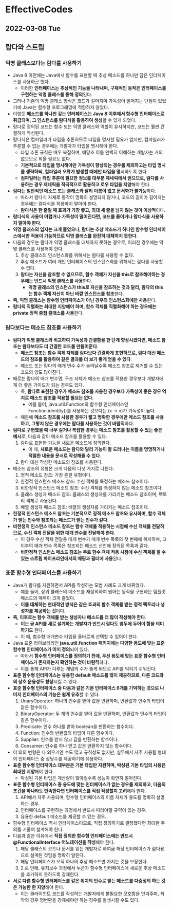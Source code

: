 # EffectiveCodes
## 2022-03-08 Tue

## 람다와 스트림
### 익명 클래스보다는 람다를 사용하기
* Java 8 이전에는 Java에서 함수를 표현할 때 추상 메소드를 하나만 담은 인터페이스를 사용하곤 했다.
  * 이러한 **인터페이스는 추상적인 기능을 나타내며, 구체적인 동작은 인터페이스를 구현하는 익명 클래스를 통해 정의**된다.
* 그러나 기존의 익명 클래스 방식은 코드가 길어지며 가독성이 떨어지는 단점이 있었기에 Java는 함수형 프로그래밍에 적합하지 않았다.
* 이렇듯 **메소드를 하나만 갖는 인터페이스는 Java 8 이후에서 함수형 인터페이스로 취급되며, 그 인스턴스를 람다식을 활용하여 생성**할 수 있게 되었다.
* 람다로 정의된 코드는 함수 또는 익명 클래스와 역할이 유사하지만, 코드는 훨씬 간결하게 작성된다.
* 람다식은 컴파일러가 타입을 추론하므로 타입을 명시할 필요가 없지만, 컴파일러가 추론할 수 없는 경우에는 개발자가 타입을 명시해야 한다.
  * 타입 추론 규칙은 매우 복잡하며, 애당초 이를 완벽히 이해하는 개발자는 거의 없으므로 외울 필요도 없다.
  * **기본적으로 타입을 명시해야만 가독성이 향상되는 경우를 제외하고는 타입 명시를 생략하되, 컴파일러 오류가 발생할 때에만 타입을 명시**하도록 한다.
  * **컴파일러는 타입 추론에 필요한 정보를 대부분 제네릭에서 얻으므로, 람다를 사용하는 경우 제네릭을 적극적으로 활용하고 로우 타입을 지양**해야 한다.
* **람다는 일반적인 메소드 또는 클래스와 달리 이름이 없고 문서화가 불가능**하다.
  * 따라서 람다식 자체로 동작이 명확히 설명되지 않거나, 코드의 길이가 길어지는 경우에는 람다식을 적용하지 말아야 한다.
  * **람다식은 한 줄일 때 효과가 가장 좋고, 최대 세 줄을 넘지 않는 것이 이상적**이다.
* **람다식의 사용이 어렵거나 가독성이 떨어진다면, 코드를 줄이거나 람다식을 사용하지 말아야 한다**.
* **익명 클래스의 입지는 크게 줄었으나, 람다는 추상 메소드가 하나인 함수형 인터페이스에서만 적용이 가능하므로 익명 클래스를 완전히 대체하지 못한다**.
* 다음의 경우는 람다가 익명 클래스를 대체하지 못하는 경우로, 이러한 경우에는 익명 클래스를 사용해야 한다.
  1. 추상 클래스의 인스턴스화를 위해서는 람다를 사용할 수 없다.
  2. 추상 메소드가 여러 개인 인터페이스의 인스턴스화를 위해서는 람다를 사용할 수 없다.
  3. **람다는 자신을 참조할 수 없으므로, 함수 객체가 자신을 this로 참조해야하는 경우에는 반드시 익명 클래스를 사용**한다.
     * **익명 클래스의 인스턴스가 this로 자신을 참조하는 것과 달리, 람다의 this는 함수 객체 자신이 아닌 바깥 인스턴스를 참조**한다.
* **즉, 익명 클래스는 함수형 인터페이스가 아닌 경우의 인스턴스화에만 사용**한다.
* **람다의 직렬화는 최대한 지양해야 하며, 함수 객체를 직렬화해야 하는 경우에는 private 정적 중첩 클래스를 사용**한다.

### 람다보다는 메소드 참조를 사용하기
* **람다가 익명 클래스와 비교하여 가독성과 간결함을 한 단계 향상시켰다면, 메소드 참조는 람다보다도 더 간결한 코드를 만들어준다**.
  * **메소드 참조는 함수 객체 자체를 람다보다 간결하게 표현하므로, 람다 대신 메소드의 참조를 활용하여 같은 결과를 더 보기 좋게 얻을 수 있다**.
  * 메소드 또는 람다의 매개 변수 수가 늘어날수록 메소드 참조로 제거할 수 있는 코드의 양도 많아진다.
* 때로는 람다의 매개 변수명, 구조 자체가 메소드 참조를 적용한 경우보다 개발자에게 더 좋은 가이드가 되는 경우도 있다.
  * 즉, **람다로 표현한 경우가 메소드 참조를 사용한 경우보다 가독성이 좋은 경우 억지로 메소드 참조를 적용할 필요는 없다**.
    * 예를 들어, java.util.Function의 함수형 인터페이스인 Function.identity()를 사용하는 것보다는 (x -> x)가 가독성이 높다.
  * 때문에 **메소드 참조를 사용한 경우가 짧고 명확한 경우에만 메소드 참조를 사용하고, 그렇지 않은 경우에는 람다를 사용하는 것이 바람직**하다.
* **람다로 구현했을 때 너무 길거나 복잡한 경우는 메소드 참조를 활용할 수 있는 좋은 예시**로, 다음과 같이 메소드 참조를 활용할 수 있다.
  1. 람다로 표현한 기능을 새로운 메소드에 정의한다.
     * 이 때, **새로운 메소드는 람다와 달리 기능이 잘 드러나는 이름을 명명하거나 적절한 내용을 문서로 작성해줄 수 있다**.
  2. 람다 대신 작성한 메소드의 참조를 사용한다.
* 메소드 참조의 유형은 크게 다음의 다섯 가지로 나뉜다.
  1. 정적 메소드 참조: 가장 흔한 유형이다.
  2. 한정적 인스턴스 메소드 참조: 수신 객체를 특정하는 메소드 참조이다.
  3. 비한정적 인스턴스 메소드 참조: 수신 객체를 특정하지 않는 메소드 참조이다.
  4. 클래스 생성자 메소드 참조: 클래스의 생성자를 가리키는 메소드 참조이며, 팩토리 객체로 사용된다.
  5. 배열 생성자 메소드 참조: 배열의 생성자를 가리키는 메소드 참조이다.
* **한정적 인스턴스 메소드 참조는 기본적으로 정적 메소드 참조와 유사하며, 함수 객체가 받는 인수와 참조되는 메소드가 받는 인수가 같다**.
* **비한정적 인스턴스 메소드 참조는 함수 객체를 적용하는 시점에 수신 객체를 전달하므로, 수신 객체 전달을 위한 매개 변수를 전달해야 한다**.
  * 이 경우 수신 객체 전달용 매개 변수가 매개 변수 목록의 첫 번째에 위치하며, 그 이후의 매개 변수 목록은 참조되는 메소드 선언에 정의된 목록과 같다.
  * **비한정적 인스턴스 메소드 참조는 주로 함수 객체 적용 시점에 수신 객체를 알 수 있는 스트림 파이프라인에서의 매핑과 필터에 사용**된다.

### 표준 함수형 인터페이스를 사용하기
* Java가 람다를 지원하면서 API를 작성하는 모범 사례도 크게 바뀌었다.
  * 예를 들어, 상위 클래스의 메소드를 재정의하여 원하는 동작을 구현하는 템플릿 메소드의 매력이 크게 줄었다.
  * **이를 대체하는 현대적인 방식은 같은 효과의 함수 객체를 받는 정적 팩토리나 생성자를 제공하는 것**이다.
* **즉, 이후로는 함수 객체를 받는 생성자나 메소드를 더 많이 작성해야 한다**.
  * **이는 곧 API를 새로 설계하는 개발자가 반드시 람다도 염두에 두어야 함을 의미하기도** 한다.
  * 이 때, 함수형 매개변수 타입을 올바르게 선택할 수 있어야 한다.
* Java 표준 라이브러리인 **java.util.function 패키지에는 다양한 용도에 맞는 표준 함수형 인터페이스가 이미 정의**되어 있다.
  * 따라서 **함수형 인터페이스를 정의하기 전에, 우선 용도에 맞는 표준 함수형 인터페이스가 존재하는지 확인하는 것이 바람직**하다.
  * 이를 통해 API가 다루는 개념의 수가 줄게 되므로 API를 익히기 쉬워진다.
* **표준 함수형 인터페이스는 유용한 default 메소드를 많이 제공하므로, 다른 코드와의 상호 운용성도 향상**시킬 수 있다.
* **표준 함수형 인터페이스 중 다음과 같은 기본 인터페이스 6개를 기억하는 것으로 나머지 인터페이스의 기능은 쉽게 유추**할 수 있다.
  1. UnaryOperator: 하나의 인수를 받아 값을 반환하며, 반환값과 인수의 타입이 같은 함수이다.
  2. BinaryOperator: 두 개의 인수를 받아 값을 반환하며, 반환값과 인수의 타입이 같은 함수이다.
  3. Predicate: 인수 하나를 받아 boolean을 반환하는 함수이다.
  4. Function: 인수와 반환값의 타입이 다른 함수이다.
  5. Supplier: 인수를 받지 않고 값을 반환하는 함수이다.
  6. Consumer: 인수를 하나 받고 값은 반환하지 않는 함수이다.
* 이 외의 변형은 다 외우기엔 수도 많고 규칙성도 없지만, 실무에서 자주 사용될 형태의 인터페이스 중 상당수를 제공하기에 유용하다.
* **표준 함수형 인터페이스 대부분은 기본 타입만 지원하며, 박싱된 기본 타입의 사용은 최대한 지양**해야 한다.
  * 박싱된 기본 타입은 계산량이 많아질수록 성능이 확연히 떨어진다.
* **표준 함수형 인터페이스 중 용도에 맞는 인터페이스가 없는 경우를 제외하고, 다음의 조건을 하나라도 만족한다면 인터페이스를 직접 작성할지 고려**해야 한다.
  1. API에서 자주 사용되며, 함수형 인터페이스의 이름 자체가 용도를 명확히 설명하는 경우.
  2. 인터페이스를 구현하는 과정에서 반드시 따라야할 규약이 있는 경우.
  3. 유용한 default 메소드를 제공할 수 있는 경우.
* 함수형 인터페이스 역시 인터페이스이므로, 직접 정의하기로 결정했다면 최대한 주의를 기울여 설계해야 한다.
* 다음과 같은 이유에서 **직접 정의한 함수형 인터페이스에는 반드시 @FunctionalInterface 어노테이션을 작성**해야 한다.
  1. 해당 클래스의 코드나 문서를 읽는 개발자로 하여금 해당 인터페이스가 람다용으로 설계된 것임을 명확히 알린다.
  2. 해당 인터페이스가 오직 하나의 추상 메소드만 가지는 것을 보장한다.
  3. 2.로 인해, 유지보수 과정에서 누군가 함수형 인터페이스에 새로운 추상 메소드를 추가하지 못하도록 강제한다.
* **서로 다른 함수형 인터페이스를 같은 위치의 인수로 받는 메소드를 다중정의 하는 것은 가능한 한 지양**해야 한다.
  * 이는 클라이언트 코드를 작성하는 개발자에게 불필요한 모호함을 안겨주며, 최악의 경우 형변환을 강제해야만 하는 경우를 발생시킬 수도 있다.